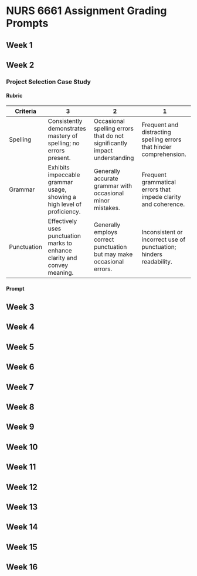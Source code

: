 # NURS 6661 Assignment Grading Prompts

## Week 1

## Week 2

### Project Selection Case Study

#### Rubric

| Criteria               | 3                             | 2                           | 1                    |
|------------------------|---------------------------------------|----------------------------------------|--------------------------------------|
| Spelling               | Consistently demonstrates mastery of spelling; no errors present.   | Occasional spelling errors that do not significantly impact understanding | Frequent and distracting spelling errors that hinder comprehension.    |
| Grammar                | Exhibits impeccable grammar usage, showing a high level of proficiency.    | Generally accurate grammar with occasional minor mistakes.       | Frequent grammatical errors that impede clarity and coherence.    |
| Punctuation            | Effectively uses punctuation marks to enhance clarity and convey meaning.   | Generally employs correct punctuation but may make occasional errors. | Inconsistent or incorrect use of punctuation; hinders readability.    |

#### Prompt

## Week 3

## Week 4

## Week 5

## Week 6

## Week 7

## Week 8

## Week 9

## Week 10

## Week 11

## Week 12

## Week 13

## Week 14

## Week 15

## Week 16

